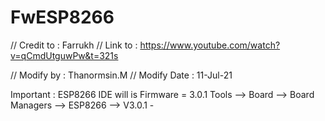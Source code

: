 # FwESP8266
// Credit to : Farrukh // Link to : https://www.youtube.com/watch?v=qCmdUtguwPw&t=321s

// Modify by : Thanormsin.M // Modify Date : 11-Jul-21

Important : ESP8266 IDE will is Firmware = 3.0.1 Tools --> Board --> Board Managers --> ESP8266 --> V3.0.1 -

